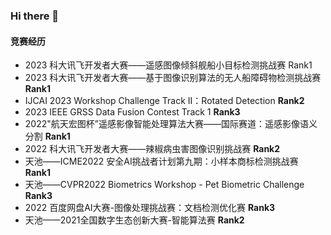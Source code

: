 ### Hi there 👋

#### 竞赛经历
- 2023 科大讯飞开发者大赛——遥感图像倾斜舰船小目标检测挑战赛 Rank1
- 2023 科大讯飞开发者大赛——基于图像识别算法的无人船障碍物检测挑战赛 **Rank1**
- IJCAI 2023 Workshop Challenge Track II：Rotated Detection ****Rank2****
- 2023 IEEE GRSS Data Fusion Contest Track 1 **Rank3**
- 2022"航天宏图杯”遥感影像智能处理算法大赛——国际赛道：遥感影像语义分割 **Rank1**
- 2022 科大讯飞开发者大赛——辣椒病虫害图像识别挑战赛 **Rank2**
- 天池——ICME2022 安全AI挑战者计划第九期：小样本商标检测挑战赛 **Rank1**
- 天池——CVPR2022 Biometrics Workshop - Pet Biometric Challenge **Rank3**
- 2022 百度网盘AI大赛-图像处理挑战赛：文档检测优化赛 **Rank3**
- 天池——2021全国数字生态创新大赛-智能算法赛 **Rank2**

<!--
**Hzj199/Hzj199** is a ✨ _special_ ✨ repository because its `README.md` (this file) appears on your GitHub profile.

Here are some ideas to get you started:

- 🔭 I’m currently working on ...
- 🌱 I’m currently learning ...
- 👯 I’m looking to collaborate on ...
- 🤔 I’m looking for help with ...
- 💬 Ask me about ...
- 📫 How to reach me: ...
- 😄 Pronouns: ...
- ⚡ Fun fact: ...
-->
